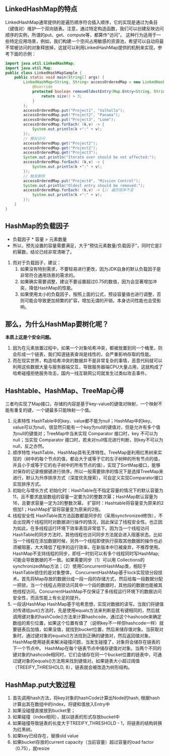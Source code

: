 ## LinkedHashMap的特点
LinkedHashMap通常提供的是遍历顺序符合插入顺序，它的实现是通过为条目（键值对）维护一个双向链表。注意，通过特定构造函数，我们可以创建反映访问顺序的实例，所谓的put、get、compute等，都算作“访问”。
这种行为适用于一些特定应用场景，例如，我们构建一个空间占用敏感的资源池，希望可以自动将最不常被访问的对象释放掉，这就可以利用LinkedHashMap提供的机制来实现，参考下面的示例：
```java
import java.util.LinkedHashMap;
import java.util.Map;  
public class LinkedHashMapSample {
    public static void main(String[] args) {
        LinkedHashMap<String, String> accessOrderedMap = new LinkedHashMap<>(16, 0.75F, true){
            @Override
            protected boolean removeEldestEntry(Map.Entry<String, String> eldest) { // 实现自定义删除策略，否则行为就和普遍Map没有区别
                return size() > 3;
            }
        };
        accessOrderedMap.put("Project1", "Valhalla");
        accessOrderedMap.put("Project2", "Panama");
        accessOrderedMap.put("Project3", "Loom");
        accessOrderedMap.forEach( (k,v) -> {
            System.out.println(k +":" + v);
        });
        // 模拟访问
        accessOrderedMap.get("Project2");
        accessOrderedMap.get("Project2");
        accessOrderedMap.get("Project3");
        System.out.println("Iterate over should be not affected:");
        accessOrderedMap.forEach( (k,v) -> {
            System.out.println(k +":" + v);
        });
        // 触发删除
        accessOrderedMap.put("Project4", "Mission Control");
        System.out.println("Oldest entry should be removed:");
        accessOrderedMap.forEach( (k,v) -> {// 遍历顺序不变
            System.out.println(k +":" + v);
        });
    }
}
```

## HashMap的负载因子
- 负载因子 * 容量 > 元素数量
- 所以，预先设置的容量需要满足，大于“预估元素数量/负载因子”，同时它是2的幂数，结论已经非常清晰了。

1. 而对于负载因子，建议：
    1. 如果没有特别需求，不要轻易进行更改，因为JDK自身的默认负载因子是非常符合通用场景的需求的。
    2. 如果确实需要调整，建议不要设置超过0.75的数值，因为会显著增加冲突，降低HashMap的性能。
    3. 如果使用太小的负载因子，按照上面的公式，预设容量值也进行调整，否则可能会导致更加频繁的扩容，增加无谓的开销，本身访问性能也会受影响。

## 那么，为什么HashMap要树化呢？
**本质上这是个安全问题。**
1. 因为在元素放置过程中，如果一个对象哈希冲突，都被放置到同一个桶里，则会形成一个链表，我们知道链表查询是线性的，会严重影响存取的性能。
2. 而在现实世界，构造哈希冲突的数据并不是非常复杂的事情，恶意代码就可以利用这些数据大量与服务器端交互，导致服务器端CPU大量占用，这就构成了哈希碰撞拒绝服务攻击，国内一线互联网公司就发生过类似攻击事件。


## Hashtable、HashMap、TreeMap心得
三者均实现了Map接口，存储的内容是基于key-value的键值对映射，一个映射不能有重复的键，一个键最多只能映射一个值。
1. 元素特性
HashTable中的key、value都不能为null；HashMap中的key、value可以为null，很显然只能有一个key为null的键值对，但是允许有多个值为null的键值对；TreeMap中当未实现 Comparator 接口时，key 不可以为null；当实现 Comparator 接口时，若未对null情况进行判断，则key不可以为null，反之亦然。
2. 顺序特性
HashTable、HashMap具有无序特性。TreeMap是利用红黑树来实现的（树中的每个节点的值，都会大于或等于它的左子树种的所有节点的值，并且小于或等于它的右子树中的所有节点的值），实现了SortMap接口，能够对保存的记录根据键进行排序。所以一般需要排序的情况下是选择TreeMap来进行，默认为升序排序方式（深度优先搜索），可自定义实现Comparator接口实现排序方式。
3. 初始化与增长方式
初始化时：HashTable在不指定容量的情况下的默认容量为11，且不要求底层数组的容量一定要为2的整数次幂；HashMap默认容量为16，且要求容量一定为2的整数次幂。
扩容时：Hashtable将容量变为原来的2倍加1；HashMap扩容将容量变为原来的2倍。
4. 线程安全性
HashTable其方法函数都是同步的（采用synchronized修饰），不会出现两个线程同时对数据进行操作的情况，因此保证了线程安全性。也正因为如此，在多线程运行环境下效率表现非常低下。因为当一个线程访问HashTable的同步方法时，其他线程也访问同步方法就会进入阻塞状态。比如当一个线程在添加数据时候，另外一个线程即使执行获取其他数据的操作也必须被阻塞，大大降低了程序的运行效率，在新版本中已被废弃，不推荐使用。
HashMap不支持线程的同步，即任一时刻可以有多个线程同时写HashMap;可能会导致数据的不一致。如果需要同步（1）可以用 Collections的synchronizedMap方法；（2）使用ConcurrentHashMap类，相较于HashTable锁住的是对象整体， ConcurrentHashMap基于lock实现锁分段技术。首先将Map存放的数据分成一段一段的存储方式，然后给每一段数据分配一把锁，当一个线程占用锁访问其中一个段的数据时，其他段的数据也能被其他线程访问。ConcurrentHashMap不仅保证了多线程运行环境下的数据访问安全性，而且性能上有长足的提升。
5. 一段话HashMap
HashMap基于哈希思想，实现对数据的读写。当我们将键值对传递给put()方法时，先是使用equals方法来判断是否有键相同的，然后就调用键对象的hashCode()方法来计算hashcode，通过这个hashcode来确定数组的索引位置，如果这个位置有值了（说明key不一样但hashcode一样）就要链表后加值，如果没值，就找到bucket位置，然后来储存值对象。当获取对象时，通过键对象的equals()方法找到正确的键值对，然后返回值对象。HashMap使用链表来解决碰撞问题，当发生碰撞了，对象将会储存在链表的下一个节点中。 HashMap在每个链表节点中储存键值对对象。当两个不同的键对象的hashcode相同时，它们会储存在同一个bucket位置的链表中，可通过键对象的equals()方法用来找到键值对。如果链表大小超过阈值（TREEIFY_THRESHOLD, 8），链表就会被改造为树形结构。

## HashMap.put大致过程
1. 首先调用hash方法，将key对象的hashCode计算出Node的hash, 根据hash计算出其在数组中的index，将键和值放入Entry中 
2. 如果没碰撞直接放到bucket里； 
3. 如果碰撞（index相同），就以链表的形式存放bucket中 
4. 如果碰撞导致链表的长度大于TREEIFY_THRESHOLD - 1，将链表的结构转换为红黑树。 
5. 如果key已经存在，替换old value 
6. 如果bucket存放的current capacity（当前容量）超过容量的load factor（0.75），就resize 